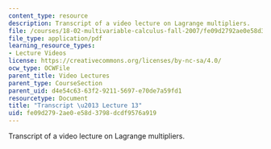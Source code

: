 ```yaml
---
content_type: resource
description: Transcript of a video lecture on Lagrange multipliers.
file: /courses/18-02-multivariable-calculus-fall-2007/fe09d2792ae0e58d3798dcdf9576a919_18_022007L13.pdf
file_type: application/pdf
learning_resource_types:
- Lecture Videos
license: https://creativecommons.org/licenses/by-nc-sa/4.0/
ocw_type: OCWFile
parent_title: Video Lectures
parent_type: CourseSection
parent_uid: d4e54c63-63f2-9211-5697-e70de7a59fd1
resourcetype: Document
title: "Transcript \u2013 Lecture 13"
uid: fe09d279-2ae0-e58d-3798-dcdf9576a919
---
```

Transcript of a video lecture on Lagrange multipliers.